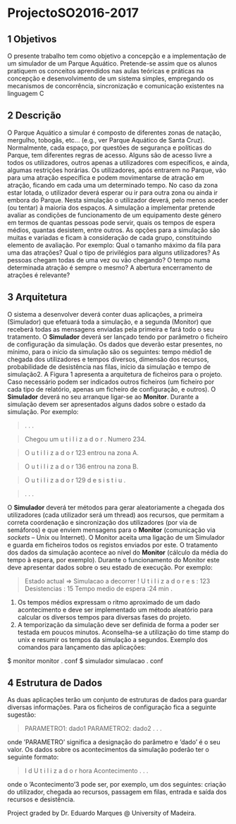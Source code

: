 # ProjectoSO2016-2017

## 1 Objetivos
O presente trabalho tem como objetivo a concepção e a implementação de um simulador de um Parque Aquático. Pretende-se assim que os alunos pratiquem os conceitos aprendidos nas aulas teóricas e práticas na concepção e desenvolvimento de um sistema simples, empregando os mecanismos de concorrência, sincronização e comunicação existentes na linguagem C

## 2 Descrição
O Parque Aquático a simular é composto de diferentes zonas de natação, mergulho, tobogãs, etc... (e.g., ver Parque Aquático de Santa Cruz).
Normalmente, cada espaço, por questões de segurança e políticas do Parque, tem diferentes regras de acesso. Alguns são de acesso livre a todos os utilizadores, outros apenas a utilizadores com específicos, e ainda, algumas restrições horárias.
Os utilizadores, após entrarem no Parque, vão para uma atração específica e podem movimentarse de atração em atração, ficando em cada uma um determinado tempo. No caso da zona estar lotada, o utilizador deverá esperar ou ir para outra zona ou ainda ir embora do Parque. Nesta simulação o utilizador deverá, pelo menos aceder (ou tentar) à maioria dos espaços.
A simulação a implementar pretende avaliar as condições de funcionamento de um equipamento deste género em termos de quantas pessoas pode servir, quais os tempos de espera médios, quantas desistem, entre outros.
As opções para a simulação são muitas e variadas e ficam à consideração de cada grupo, constituindo elemento de avaliação. Por exemplo: Qual o tamanho máximo da fila para uma das atrações? Qual o tipo de privilégios para alguns utilizadores? As pessoas chegam todas de uma vez ou vão chegando? O tempo numa determinada atração é sempre o mesmo? A abertura encerramento de atrações é relevante?

## 3 Arquitetura
O sistema a desenvolver deverá conter duas aplicações, a primeira (Simulador) que efetuará toda a simulação, e a segunda (Monitor) que receberá todas as mensagens enviadas pela primeira e fará todo o seu tratamento.
O **Simulador** deverá ser lançado tendo por parâmetro o ficheiro de configuração da simulação. Os dados que deverão estar presentes, no mínimo, para o início da simulação são os seguintes: tempo médio1 de chegada dos utilizadores e tempos diversos, dimensão dos recursos, probabilidade de desistência nas filas, início da simulação e tempo de simulação2. A Figura 1 apresenta a arquitetura de ficheiros para o projeto. Caso necessário podem ser indicados outros ficheiros (um ficheiro por cada tipo de relatório, apenas um ficheiro de configuração, e outros).
O **Simulador** deverá no seu arranque ligar-se ao **Monitor**. Durante a simulação devem ser apresentados alguns dados sobre o estado da simulação. Por exemplo:

>. . .

>Chegou um u t i l i z a d o r . Numero 234.

>O u t i l i z a d o r 123 entrou na zona A.

>O u t i l i z a d o r 136 entrou na zona B.

>O u t i l i z a d o r 129 d e s i s t i u .

>. . .

O **Simulador** deverá ter métodos para gerar aleatoriamente a chegada dos utilizadores (cada utilizador será um thread) aos recursos, que permitam a correta coordenação e sincronização dos utilizadores (por via de semáforos) e que enviem mensagens para o **Monitor** (comunicação via *sockets* – Unix ou Internet).
O Monitor aceita uma ligação de um Simulador e guarda em ficheiros todos os registos enviados por este. O tratamento dos dados da simulação acontece ao nível do **Monitor** (cálculo da média do tempo à espera, por exemplo). Durante o funcionamento do Monitor este deve apresentar dados sobre o seu estado de execução. Por exemplo:

>Estado actual => Simulacao a decorrer !
>U t i l i z a d o r e s : 123
>Desistencias : 15
>Tempo medio de espera :24 min .

1) Os tempos médios expressam o ritmo aproximado de um dado acontecimento e deve ser implementado um método aleatório para calcular os diversos tempos para diversas fases do projeto.
2) A temporização da simulação deve ser definida de forma a poder ser testada em poucos minutos. Aconselha-se a utilização do time stamp do unix e resumir os tempos da simulação a segundos.
Exemplo dos comandos para lançamento das aplicações:

$ monitor monitor . conf
$ simulador simulacao . conf

## 4 Estrutura de Dados
As duas aplicações terão um conjunto de estruturas de dados para guardar diversas informações. Para os ficheiros de configuração fica a seguinte sugestão:
>PARAMETRO1: dado1
>PARAMETRO2: dado2
. . .

onde ’PARAMETRO’ significa a designação do parâmetro e ’dado’ é o seu valor.
Os dados sobre os acontecimentos da simulação poderão ter o seguinte formato:

>I d U t i l i z a d o r hora Acontecimento
>. . .

onde o ’Acontecimento’3 pode ser, por exemplo, um dos seguintes: criação do utilizador,
chegada ao recursos, passagem em filas, entrada e saída dos recursos e desistência.


Project graded by Dr. Eduardo Marques @ University of Madeira.
